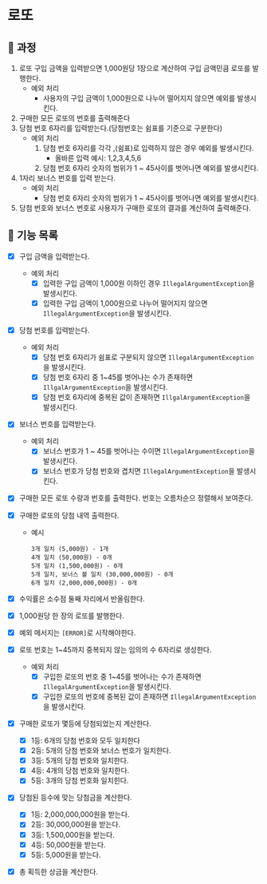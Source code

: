 # 로또

## <font style="vertical-align: inherit;"><font style="vertical-align: inherit;">🚀</font></font> 과정

1. 로또 구입 금액을 입력받으면 1,000원당 1장으로 계산하여 구입 금액민큼 로또를 발행한다.
    - 예외 처리
        - 사용자의 구입 금액이 1,000원으로 나누어 떨어지지 않으면 예외를 발생시킨다.
2. 구매한 모든 로또의 번호를 출력해준다
3. 당첨 번호 6자리를 입력받는다.(당첨번호는 쉼표를 기준으로 구분한다)
    - 예외 처리
        1. 당첨 번호 6자리를 각각 ,(쉼표)로 입력하지 않은 경우 예외를 발생시킨다.
            - 올바른 입력 예시: 1,2,3,4,5,6
        2. 당첨 번호 6자리 숫자의 범위가 1 ~ 45사이를 벗어나면 예외를 발생시킨다.
4. 1자리 보너스 번호를 입력 받는다.
    - 예외 처리
        - 당첨 번호 6자리 숫자의 범위가 1 ~ 45사이를 벗어나면 예외를 발생시킨다.
5. 당첨 번호와 보너스 번호로 사용자가 구매한 로또의 결과를 계산하여 출력해준다.


## <font style="vertical-align: inherit;"><font style="vertical-align: inherit;">🔨</font></font> 기능 목록

- [x] 구입 금액을 입력받는다.
  - 예외 처리
    - [x] 입력한 구입 금액이 1,000원 이하인 경우 `IllegalArgumentException`을 발생시킨다.
    - [x] 입력한 구입 금액이 1,000원으로 나누어 떨어지지 않으면 `IllegalArgumentException`을 발생시킨다.

- [x] 당첨 번호를 입력받는다.
    - 예외 처리
        - [x] 당첨 번호 6자리가 쉼표로 구분되지 않으면 `IllegalArgumentException`을 발생시킨다.
        - [x] 당첨 번호 6자리 중 1~45를 벗어나는 수가 존재하면 `IllgalArgumentException`을 발생시킨다.
        - [x] 당첨 번호 6자리에 중복된 값이 존재하면 `IllgalArgumentException`을 발생시킨다.

- [x] 보너스 번호를 입력받는다.
    - 예외 처리
        - [x] 보너스 번호가 1 ~ 45를 벗어나는 수이면 `IllegalArgumentException`을 발생시킨다.
        - [x] 보너스 번호가 당첨 번호와 겹치면 `IllegalArgumentException`을 발생시킨다.

- [x] 구매한 모든 로또 수량과 번호를 출력한다. 번호는 오름차순으 정렬해서 보여준다.

- [x] 구매한 로또의 당첨 내역 출력한다.
  - 예시
    ```
    3개 일치 (5,000원) - 1개
    4개 일치 (50,000원) - 0개
    5개 일치 (1,500,000원) - 0개
    5개 일치, 보너스 볼 일치 (30,000,000원) - 0개
    6개 일치 (2,000,000,000원) - 0개 
    ```

- [x] 수익률은 소수점 둘째 자리에서 반올림한다.

- [x] 1,000원당 한 장의 로또를 발행한다.

- [x] 예외 메서지는 `[ERROR]`로 시작해야한다.  

- [x] 로또 번호는 1~45까지 중복되지 않는 임의의 수 6자리로 생성한다.
  - 예외 처리
    - [x] 구입한 로또의 번호 중 1~45를 벗어나는 수가 존재하면 `IllegalArgumentException`을 발생시킨다.
    - [x] 구입한 로또의 번호에 중복된 값이 존재하면 `IllegalArgumentException`을 발생시킨다.

- [x] 구매한 로또가 몇등에 당첨되었는지 계산한다.
    - [x] 1등: 6개의 당첨 번호와 모두 일치한다
    - [x] 2등: 5개의 당첨 번호와 보너스 번호가 일치한다.
    - [x] 3등: 5개의 당첨 번호와 일치한다.
    - [x] 4등: 4개의 당첨 번호와 일치한다.
    - [x] 5등: 3개의 당첨 번호화 일치힌다.

- [x] 당첨된 등수에 맞는 당첨금을 계산한다.
    - [x] 1등: 2,000,000,000원을 받는다.
    - [x] 2등: 30,000,000원을 받는다.
    - [x] 3등: 1,500,000원을 받는다.
    - [x] 4등: 50,000원을 받는다.
    - [x] 5등: 5,000원을 받는다.

- [x] 총 획득한 상금을 계산한다.
